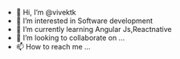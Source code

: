 - 👋 Hi, I’m @vivektk
- 👀 I’m interested in Software development
- 🌱 I’m currently learning Angular Js,Reactnative
- 💞️ I’m looking to collaborate on ...
- 📫 How to reach me ...

<!---
vivektk007/vivektk007 is a ✨ special ✨ repository because its `README.md` (this file) appears on your GitHub profile.
You can click the Preview link to take a look at your changes.
--->
